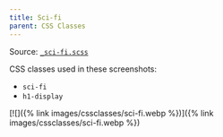 ```yaml
---
title: Sci-fi
parent: CSS Classes
---
```


Source: [`_sci-fi.scss`](https://github.com/ElsaTam/obsidian-fancy-a-story/blob/main/scss/cssclasses/_sci-fi.scss)

CSS classes used in these screenshots:
- `sci-fi`
- `h1-display`


[![]({% link images/cssclasses/sci-fi.webp %})]({% link images/cssclasses/sci-fi.webp %})

